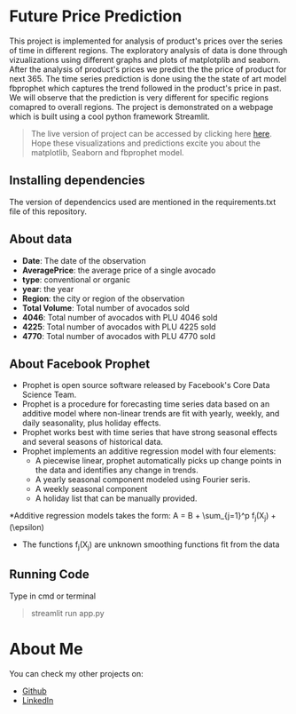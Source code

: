 # Future Price Prediction
This project is implemented for analysis of product's prices over the series of time in different regions. The exploratory analysis of data is done through vizualizations using different graphs and plots of matplotplib and seaborn.
After the analysis of product's prices we predict the the price of product for next 365. The time series prediction is done using the the state of art model fbprophet which captures the trend followed in the product's price in past.
We will observe that the prediction is very different for specific regions comapred to overall regions. The project is demonstrated on a webpage which is built using a cool python framework Streamlit.

> The live version of project can be accessed by clicking here [here](https://price-prediction2.herokuapp.com/). Hope these visualizations and predictions excite you about the matplotlib, Seaborn and fbprophet model.

## Installing dependencies
The version of dependencics used are mentioned in the requirements.txt file of this repository.

## About data
* <b>Date</b>: The date of the observation
* <b>AveragePrice</b>: the average price of a single avocado
* <b>type</b>: conventional or organic
* <b>year</b>: the year
* <b>Region</b>: the city or region of the observation
* <b>Total Volume</b>: Total number of avocados sold
* <b>4046</b>: Total number of avocados with PLU 4046 sold
* <b>4225</b>: Total number of avocados with PLU 4225 sold
* <b>4770</b>: Total number of avocados with PLU 4770 sold

## About Facebook Prophet
* Prophet is open source software released by Facebook's Core Data Science Team.
* Prophet is a procedure for forecasting time series data based on an additive model where non-linear trends are fit with yearly, weekly, and daily seasonality, plus holiday effects.
* Prophet works best with time series that have strong seasonal effects and several seasons of historical data.
* Prophet implements an additive regression model with four elements:
  * A piecewise linear, prophet automatically picks up change points in the data and identifies any change in trends.
  * A yearly seasonal component modeled using Fourier seris.
  * A weekly seasonal component
  * A holiday list that can be manually provided.
  
 *Additive regression models takes the form:
      A = B + \sum_{j=1}^p f<sub>j</sub>(X<sub>j</sub>) + \(\epsilon\)
      
 * The functions f<sub>j</sub>(X<sub>j</sub>) are unknown smoothing functions fit from the data
 
 ## Running Code
 Type in cmd or terminal
 > streamlit run app.py
 
 # About Me
 You can check my other projects on:
* [Github](https://github.com/riturajkush)
* [LinkedIn](https://www.linkedin.com/in/rajkush/)
 
